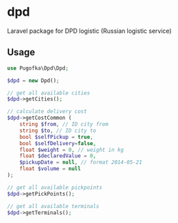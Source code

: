# dpd

Laravel package for DPD logistic (Russian logistic service)

## Usage

```php
use Pugofka\Dpd\Dpd;

$dpd = new Dpd();

// get all available cities
$dpd->getCities();

// calculate delivery cost
$dpd->getCostCommon (
    string $from, // ID city from
    string $to, // ID city to
    bool $selfPickup = true, 
    bool $selfDelivery=false, 
    float $weight = 0, // weight in kg
    float $declaredValue = 0, 
    $pickupDate = null, // format 2014-05-21
    float $volume = null 
);

// get all available pickpoints
$dpd->getPickPoints();

// get all available terminals
$dpd->getTerminals();
```
    
